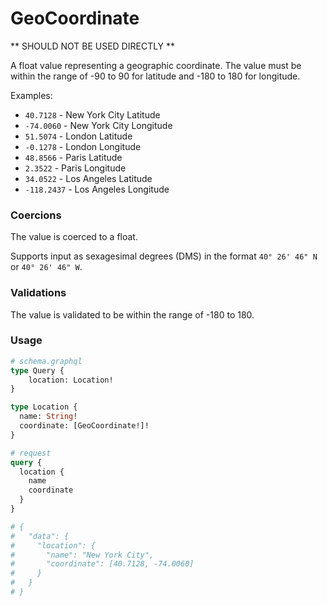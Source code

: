 # GeoCoordinate

** SHOULD NOT BE USED DIRECTLY **

A float value representing a geographic coordinate. The value must be within the range of -90 to 90 for latitude and -180 to 180 for longitude.

Examples:

- `40.7128` - New York City Latitude
- `-74.0060` - New York City Longitude
- `51.5074` - London Latitude
- `-0.1278` - London Longitude
- `48.8566` - Paris Latitude
- `2.3522` - Paris Longitude
- `34.0522` - Los Angeles Latitude
- `-118.2437` - Los Angeles Longitude

### Coercions

The value is coerced to a float.

Supports input as sexagesimal degrees (DMS) in the format `40° 26' 46" N` or `40° 26' 46" W`.

### Validations

The value is validated to be within the range of -180 to 180.

### Usage

```graphql
# schema.graphql
type Query {
    location: Location!
}

type Location {
  name: String!
  coordinate: [GeoCoordinate!]!
}
```

```graphql
# request
query {
  location {
    name
    coordinate
  }
}

# {
#   "data": {
#     "location": {
#       "name": "New York City",
#       "coordinate": [40.7128, -74.0060]
#     }
#   }
# }
```
